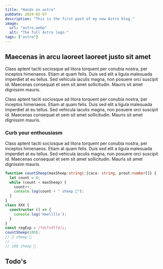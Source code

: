 ```yaml
---
title: "Hands on astro"
pubDate: 2024-02-07
description: "This is the first post of my new Astro blog."
image:
  url: "astro.webp"
  alt: "The full Astro logo."
tags: ["astro"]
---
```


## Maecenas in arcu laoreet laoreet justo sit amet

Class aptent taciti sociosque ad litora torquent per conubia nostra, per
inceptos himenaeos. Etiam at quam felis. Duis sed elit a ligula malesuada
imperdiet at eu tellus. Sed vehicula iaculis magna, non posuere orci
suscipit id. Maecenas consequat et sem sit amet sollicitudin. Mauris sit
amet dignissim mauris.

Class aptent taciti sociosque ad litora torquent per conubia nostra, per
inceptos himenaeos. Etiam at quam felis. Duis sed elit a ligula malesuada
imperdiet at eu tellus. Sed vehicula iaculis magna, non posuere orci
suscipit id. Maecenas consequat et sem sit amet sollicitudin. Mauris sit
amet dignissim mauris.

### Curb your enthousiasm

Class aptent taciti sociosque ad litora torquent per conubia nostra, per
inceptos himenaeos. Etiam at quam felis. Duis sed elit a ligula malesuada
imperdiet at eu tellus. Sed vehicula iaculis magna, non posuere orci
suscipit id. Maecenas consequat et sem sit amet sollicitudin. Mauris sit
amet dignissim mauris.

```ts
function countSheep(maxSheep:string):{caca: string, prout:number[]} {
  let count = 0;
  while (count < maxSheep) {
    count++;
    console.log(count + " sheep 🐑");
  }
}
class XXX {
  constructor () => {
    console.log('Heellllo');
  }
}
const regExp = /fdsfsdffd/i;
countSheep(100);
// 1 sheep 🐑
// ...
// 100 sheep 🐑
```

## Todo's
